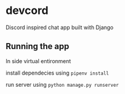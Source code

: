 # devcord

Discord inspired chat app built with Django

## Running the app

In side virtual entironment

install dependecies using `pipenv install`

run server using `python manage.py runserver`

